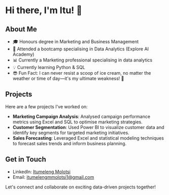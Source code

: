 # Hi there, I'm Itu! 👋

## About Me

- 🎓 Honours degree in Marketing and Business Management
- 🚀 Attended a bootcamp specialising in Data Analytics (Explore AI Academy)
- 📊 Currently a Marketing professional specialising in data analytics
- 💡 Currently learning Python & SQL
- 😎 Fun Fact: I can never resist a scoop of ice cream, no matter the weather or time of day—it's my ultimate weakness! 🍦

## Projects

Here are a few projects I've worked on:

- **Marketing Campaign Analysis**: Analysed campaign performance metrics using Excel and SQL to optimise marketing strategies.
- **Customer Segmentation**: Used Power BI to visualize customer data and identify key segments for targeted marketing initiatives.
- **Sales Forecasting**: Leveraged Excel and statistical modeling techniques to forecast sales trends and inform business planning.

## Get in Touch

- LinkedIn: [Itumeleng Molotsi](https://www.linkedin.com/in/itumeleng-molotsi)
- Email: itumelengmmolotsi1@gmail.com

Let's connect and collaborate on exciting data-driven projects together!
